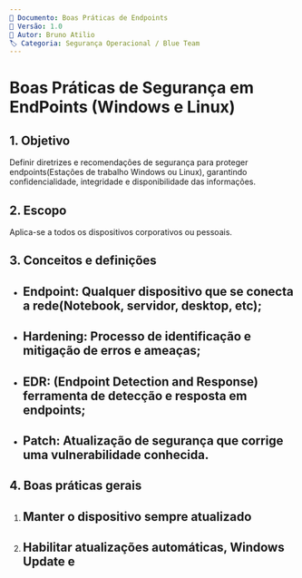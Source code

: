```yaml
---
📄 Documento: Boas Práticas de Endpoints
📅 Versão: 1.0
👤 Autor: Bruno Atilio
🏷️ Categoria: Segurança Operacional / Blue Team
---
```


# Boas Práticas de Segurança em EndPoints (Windows e Linux)
## 1. Objetivo
Definir diretrizes e recomendações de segurança para proteger endpoints(Estações de trabalho Windows ou Linux), garantindo confidencialidade, integridade e disponibilidade das informações.

## 2. Escopo
Aplica-se a todos os dispositivos corporativos ou pessoais.

## 3. Conceitos e definições
 - ## Endpoint: Qualquer dispositivo que se conecta a rede(Notebook, servidor, desktop, etc);
 - ## Hardening: Processo de identificação e mitigação de erros e ameaças;
 - ## EDR: (Endpoint Detection and Response) ferramenta de detecção e resposta em endpoints;
 - ## Patch: Atualização de segurança que corrige uma vulnerabilidade conhecida.

## 4. Boas práticas gerais
1. ## Manter o dispositivo sempre atualizado
2. ## Habilitar atualizações automáticas, Windows Update e 
